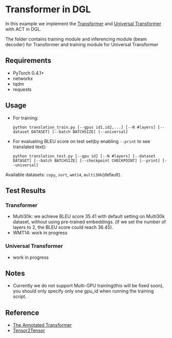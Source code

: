 # Transformer in DGL
In this example we implement the [Transformer](https://arxiv.org/pdf/1706.03762.pdf) and [Universal Transformer](https://arxiv.org/abs/1807.03819) with ACT in DGL.

The folder contains training module and inferencing module (beam decoder) for Transformer and training module for Universal Transformer

## Requirements

- PyTorch 0.4.1+
- networkx
- tqdm
- requests

## Usage

- For training:

    ```
    python translation_train.py [--gpus id1,id2,...] [--N #layers] [--dataset DATASET] [--batch BATCHSIZE] [--universal]
    ```

- For evaluating BLEU score on test set(by enabling `--print` to see translated text):

    ```
    python translation_test.py [--gpu id] [--N #layers] [--dataset DATASET] [--batch BATCHSIZE] [--checkpoint CHECKPOINT] [--print] [--universal]
    ```

Available datasets: `copy`, `sort`, `wmt14`, `multi30k`(default).

## Test Results

### Transformer

- Multi30k: we achieve BLEU score 35.41 with default setting on Multi30k dataset, without using pre-trained embeddings. (if we set the number of layers to 2, the BLEU score could reach 36.45).
- WMT14: work in progress 

### Universal Transformer

- work in progress 

## Notes

- Currently we do not support Multi-GPU training(this will be fixed soon), you should only specify only one gpu\_id when running the training script.

## Reference

- [The Annotated Transformer](http://nlp.seas.harvard.edu/2018/04/03/attention.html)
- [Tensor2Tensor](https://github.com/tensorflow/tensor2tensor/blob/master/tensor2tensor/)
